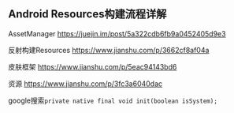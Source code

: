 ## Android Resources构建流程详解

AssetManager
<https://juejin.im/post/5a322cdb6fb9a0452405d9e3>

反射构建Resources
<https://www.jianshu.com/p/3662cf8af04a>

皮肤框架
<https://www.jianshu.com/p/5eac94143bd6>

资源
<https://www.jianshu.com/p/3fc3a6040dac>

google搜索`private native final void init(boolean isSystem);`
